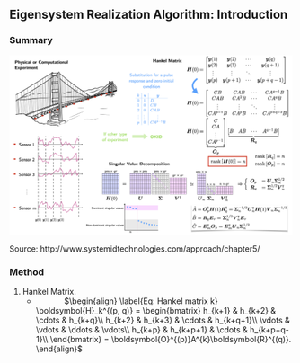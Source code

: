<h2> Eigensystem Realization Algorithm: Introduction </h2>
<h3> Summary</h3>
<img src="images/summary.png">
<p> Source: http://www.systemidtechnologies.com/approach/chapter5/ </p>

<h3> Method </h3>
<ol>
    <li> Hankel Matrix.
    <ul id="ind">
        <li> $\begin{align}
            \label{Eq: Hankel matrix k}
            \boldsymbol{H}_k^{(p, q)} = \begin{bmatrix}
            h_{k+1} & h_{k+2} & \cdots & h_{k+q}\\
            h_{k+2} & h_{k+3} & \cdots & h_{k+q+1}\\
            \vdots & \vdots & \ddots & \vdots\\
            h_{k+p} & h_{k+p+1} & \cdots & h_{k+p+q-1}\\
            \end{bmatrix} = \boldsymbol{O}^{(p)}A^{k}\boldsymbol{R}^{(q)}.
            \end{align}$
</ol>

<br>

<head>
<style>
.row:after {
    content: "";
    display: table;
    clear: both;
}
.column {
    float: left;
    width: 50%;
}
#ind
{
 text-indent:50px;
}
</style>
</head>